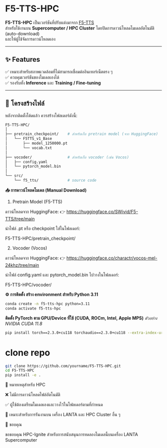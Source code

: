 # F5-TTS-HPC

**F5-TTS-HPC** เป็นเวอร์ชันที่ปรับแต่งมาจาก [F5-TTS](https://github.com/SWivid/F5-TTS)  
สำหรับใช้งานบน **Supercomputer / HPC Cluster** โดยปิดการดาวน์โหลดโมเดลอัตโนมัติ (auto-download)  
และให้ผู้ใช้จัดการดาวน์โหลดเอง

---

## ✨ Features

✅ เหมาะสำหรับสภาพแวดล้อมที่ไม่สามารถเชื่อมต่ออินเทอร์เน็ตตรง ๆ  
✅ ควบคุมเวอร์ชันของโมเดลเองได้  
✅ รองรับทั้ง **Inference** และ **Training / Fine-tuning**

---

## 📂 โครงสร้างไฟล์

หลังจากติดตั้งโค้ดแล้ว ควรสร้างโฟลเดอร์ดังนี้:

```bash
F5-TTS-HPC/
│
├── pretrain_checkpoint/    # สำหรับเก็บ pretrain model (จาก HuggingFace)
│   └── F5TTS_v1_Base
│       ├── model_1250000.pt
│       └── vocab.txt
│
├── vocoder/                # สำหรับเก็บ vocoder (เช่น Vocos) 
│   ├── config.yaml
│   └── pytorch_model.bin
│
└── src/
    └── f5_tts/             # source code
```
**📥 การดาวน์โหลดโมเดล (Manual Download)**
1. Pretrain Model (F5-TTS)

ดาวน์โหลดจาก HuggingFace:
👉 https://huggingface.co/SWivid/F5-TTS/tree/main

นำไฟล์ .pt หรือ checkpoint ใส่ในโฟลเดอร์:

F5-TTS-HPC/pretrain_checkpoint/

2. Vocoder (Vocos)

ดาวน์โหลดจาก HuggingFace:
👉 https://huggingface.co/charactr/vocos-mel-24khz/tree/main

นำไฟล์ config.yaml และ pytorch_model.bin ไปวางในโฟลเดอร์:

F5-TTS-HPC/vocoder/

**⚙️ การติดตั้ง สร้าง environment สำหรับ Python 3.11**
```bash
conda create -n f5-tts-hpc python=3.11
conda activate f5-tts-hpc
```

**ติดตั้ง PyTorch ตาม GPU/Device ที่ใช้ (CUDA, ROCm, Intel, Apple MPS)**
*ตัวอย่าง NVIDIA CUDA 11.8*
```bash
pip install torch==2.3.0+cu118 torchaudio==2.3.0+cu118 --extra-index-url https://download.pytorch.org/whl/cu118
```
# clone repo
```bash
git clone https://github.com/yourname/F5-TTS-HPC.git
cd F5-TTS-HPC
pip install -e .
```

📌 หมายเหตุสำหรับ HPC

❌ ไม่มีการดาวน์โหลดไฟล์อัตโนมัติ

✅ ผู้ใช้ต้องเตรียมโมเดลเองและวางไว้ในโฟลเดอร์ตามที่กำหนด

🎯 เหมาะสำหรับการรันงานบน เครื่อง LANTA และ HPC Cluster อื่น ๆ

🙏 ขอบคุณ

ขอขอบคุณ HPC-Ignite สำหรับการสนับสนุนการทดลองโมเดลนี้บนเครื่อง LANTA Supercomputer